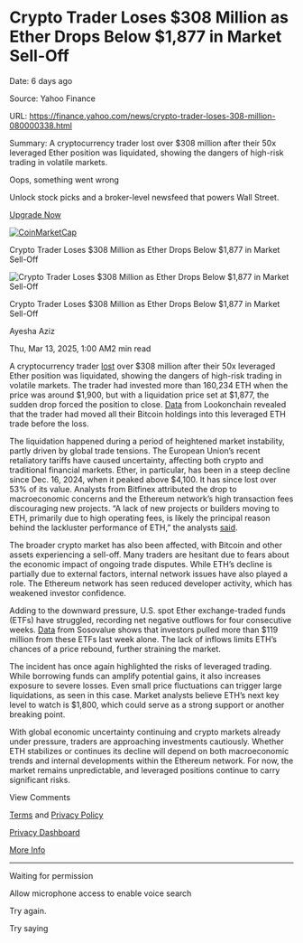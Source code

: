 # Crypto Trader Loses $308 Million as Ether Drops Below $1,877 in Market Sell-Off

Date: 6 days ago

Source: Yahoo Finance

URL: https://finance.yahoo.com/news/crypto-trader-loses-308-million-080000338.html

Summary: A cryptocurrency trader lost over $308 million after their 50x leveraged Ether position was liquidated, showing the dangers of high-risk trading in volatile markets.

Oops, something went wrong

Unlock stock picks and a broker-level newsfeed that powers Wall Street.

[Upgrade Now](https://finance.yahoo.com/about/promos/silver/make2025yourbestyoy/?ncid=100002232)

[![CoinMarketCap](https://s.yimg.com/ny/api/res/1.2/UH39i9mV5G2_qT3xHPChPA--/YXBwaWQ9aGlnaGxhbmRlcjt3PTI3ODtoPTQ4O2NmPXdlYnA-/https://s.yimg.com/os/creatr-uploaded-images/2022-10/6e959d20-5009-11ed-aba2-4a41309848ff)](https://coinmarketcap.com/ "CoinMarketCap")

Crypto Trader Loses $308 Million as Ether Drops Below $1,877 in Market Sell-Off

![Crypto Trader Loses $308 Million as Ether Drops Below $1,877 in Market Sell-Off](<Base64-Image-Removed>)

Crypto Trader Loses $308 Million as Ether Drops Below $1,877 in Market Sell-Off

Ayesha Aziz

Thu, Mar 13, 2025, 1:00 AM2 min read

A cryptocurrency trader [lost](https://hypurrscan.io/address/0xf3F496C9486BE5924a93D67e98298733Bb47057c) over $308 million after their 50x leveraged Ether position was liquidated, showing the dangers of high-risk trading in volatile markets. The trader had invested more than 160,234 ETH when the price was around $1,900, but with a liquidation price set at $1,877, the sudden drop forced the position to close. [Data](https://x.com/lookonchain/status/1899741688689463342/photo/1) from Lookonchain revealed that the trader had moved all their Bitcoin holdings into this leveraged ETH trade before the loss.

The liquidation happened during a period of heightened market instability, partly driven by global trade tensions. The European Union’s recent retaliatory tariffs have caused uncertainty, affecting both crypto and traditional financial markets. Ether, in particular, has been in a steep decline since Dec. 16, 2024, when it peaked above $4,100. It has since lost over 53% of its value. Analysts from Bitfinex attributed the drop to macroeconomic concerns and the Ethereum network’s high transaction fees discouraging new projects. “A lack of new projects or builders moving to ETH, primarily due to high operating fees, is likely the principal reason behind the lackluster performance of ETH,” the analysts [said](https://cointelegraph.com/news/ether-1-8k-correction-global-tariff-fears-eth-etf-outflows).

The broader crypto market has also been affected, with Bitcoin and other assets experiencing a sell-off. Many traders are hesitant due to fears about the economic impact of ongoing trade disputes. While ETH’s decline is partially due to external factors, internal network issues have also played a role. The Ethereum network has seen reduced developer activity, which has weakened investor confidence.

Adding to the downward pressure, U.S. spot Ether exchange-traded funds (ETFs) have struggled, recording net negative outflows for four consecutive weeks. [Data](https://sosovalue.com/assets/etf/Total_Crypto_ETH_ETF_Fund_Flow?page=usETH) from Sosovalue shows that investors pulled more than $119 million from these ETFs last week alone. The lack of inflows limits ETH’s chances of a price rebound, further straining the market.

The incident has once again highlighted the risks of leveraged trading. While borrowing funds can amplify potential gains, it also increases exposure to severe losses. Even small price fluctuations can trigger large liquidations, as seen in this case. Market analysts believe ETH’s next key level to watch is $1,800, which could serve as a strong support or another breaking point.

With global economic uncertainty continuing and crypto markets already under pressure, traders are approaching investments cautiously. Whether ETH stabilizes or continues its decline will depend on both macroeconomic trends and internal developments within the Ethereum network. For now, the market remains unpredictable, and leveraged positions continue to carry significant risks.

View Comments

[Terms](https://guce.yahoo.com/terms?locale=en-US) and [Privacy Policy](https://guce.yahoo.com/privacy-policy?locale=en-US)

[Privacy Dashboard](https://guce.yahoo.com/privacy-dashboard?locale=en-US)

[More Info](https://finance.yahoo.com/more-info)

* * *

Waiting for permission

Allow microphone access to enable voice search

Try again.

Try saying